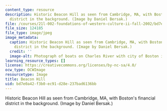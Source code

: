 ```yaml
---
content_type: resource
description: Historic Beacon Hill as seen from Cambridge, MA, with Boston's financial
  district in the background. (Image by Daniel Bersak.)
file: /courses/21l-002-foundations-of-western-culture-ii-fall-2002/bd7e0a42f3b0ec91d28e237bad6136bb_21l-002f02.jpg
file_size: 124185
file_type: image/jpeg
image_metadata:
  caption: Historic Beacon Hill as seen from Cambridge, MA, with Boston's financial
    district in the background. (Image by Daniel Bersak.)
  credit: ''
  image-alt: Photograph of boats on Charles River with city of Boston in the background.
learning_resource_types: []
license: https://creativecommons.org/licenses/by-nc-sa/4.0/
ocw_type: OCWImage
resourcetype: Image
title: Beacon Hill
uid: bd7e0a42-f3b0-ec91-d28e-237bad6136bb
---
```

Historic Beacon Hill as seen from Cambridge, MA, with Boston's financial district in the background. (Image by Daniel Bersak.)